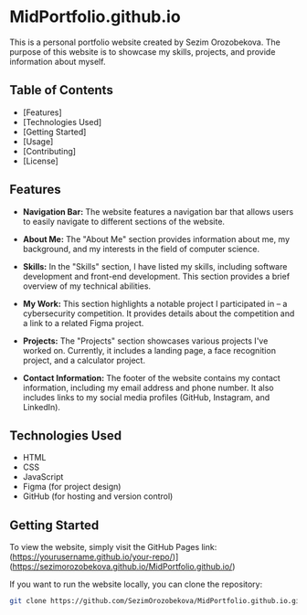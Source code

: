 # MidPortfolio.github.io
This is a personal portfolio website created by Sezim Orozobekova. The purpose of this website is to showcase my skills, projects, and provide information about myself.

## Table of Contents

- [Features]
- [Technologies Used]
- [Getting Started]
- [Usage]
- [Contributing]
- [License]

## Features

- **Navigation Bar:** The website features a navigation bar that allows users to easily navigate to different sections of the website.

- **About Me:** The "About Me" section provides information about me, my background, and my interests in the field of computer science.

- **Skills:** In the "Skills" section, I have listed my skills, including software development and front-end development. This section provides a brief overview of my technical abilities.

- **My Work:** This section highlights a notable project I participated in – a cybersecurity competition. It provides details about the competition and a link to a related Figma project.

- **Projects:** The "Projects" section showcases various projects I've worked on. Currently, it includes a landing page, a face recognition project, and a calculator project.

- **Contact Information:** The footer of the website contains my contact information, including my email address and phone number. It also includes links to my social media profiles (GitHub, Instagram, and LinkedIn).

## Technologies Used

- HTML
- CSS
- JavaScript
- Figma (for project design)
- GitHub (for hosting and version control)

## Getting Started

To view the website, simply visit the GitHub Pages link: (https://yourusername.github.io/your-repo/)](https://sezimorozobekova.github.io/MidPortfolio.github.io/)

If you want to run the website locally, you can clone the repository:

```bash
git clone https://github.com/SezimOrozobekova/MidPortfolio.github.io.git
